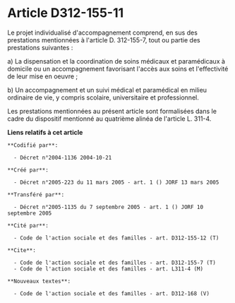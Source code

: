 # Article D312-155-11

Le projet individualisé d'accompagnement comprend, en sus des prestations mentionnées à l'article D. 312-155-7, tout ou
partie des prestations suivantes :

a) La dispensation et la coordination de soins médicaux et paramédicaux à domicile ou un accompagnement favorisant l'accès
aux soins et l'effectivité de leur mise en oeuvre ;

b) Un accompagnement et un suivi médical et paramédical en milieu ordinaire de vie, y compris scolaire, universitaire et
professionnel.

Les prestations mentionnées au présent article sont formalisées dans le cadre du dispositif mentionné au quatrième alinéa de
l'article L. 311-4.

**Liens relatifs à cet article**

	**Codifié par**:

	  - Décret n°2004-1136 2004-10-21

	**Créé par**:

	  - Décret n°2005-223 du 11 mars 2005 - art. 1 () JORF 13 mars 2005

	**Transféré par**:

	  - Décret n°2005-1135 du 7 septembre 2005 - art. 1 () JORF 10 septembre 2005

	**Cité par**:

	  - Code de l'action sociale et des familles - art. D312-155-12 (T)

	**Cite**:

	  - Code de l'action sociale et des familles - art. D312-155-7 (T)
	  - Code de l'action sociale et des familles - art. L311-4 (M)

	**Nouveaux textes**:

	  - Code de l'action sociale et des familles - art. D312-168 (V)
